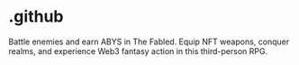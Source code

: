 # .github
Battle enemies and earn ABYS in The Fabled. Equip NFT weapons, conquer realms, and experience Web3 fantasy action in this third-person RPG.
